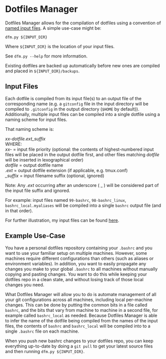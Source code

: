 # Dotfiles Manager
Dotfiles Manager allows for the compilation of dotfiles using a convention of [named input files](#input-files). A simple use-case might be:

`dfm.py ${INPUT_DIR}`

Where `${INPUT_DIR}` is the location of your input files.

See `dfm.py --help` for more information.

Existing dotfiles are backed up automatically before new ones are compiled and placed in `${INPUT_DIR}/backups`.

## Input Files
Each dotfile is compiled from its input file(s) to an output file of the corresponding name (e.g. a `gitconfig` file in the input directory  will be compiled to `.gitconfig` in the output directory (`$HOME` by   default)). Additionally, multiple input files can be compiled into a single dotfile using a naming scheme for input files.

That naming scheme is:

*xx-dotfile.ext_suffix*  
WHERE:  
*xx-* = input file priority (optional: the contents of highest-numbered input files will be placed in the output dotfile first, and other files matching *dotfile* will be inserted in lexographical order)  
*dotfile* = output dotfile name  
*.ext* = output dotfile extension (if applicable, e.g. tmux.conf)  
*_suffix* = input filename suffix (optional, ignored) 

Note: Any *.ext* occurring after an underscore ( _ ) will be considered part of the input file suffix and ignored.

For example: input files named `99-bashrc`, `98-bashrc_linux`, `bashrc_local.myaliases` will be compiled into a single `bashrc` output file (and in that order).

For further illustration, my input files can be found [here](https://github.com/rucker/dotfiles/tree/master/src).

## Example Use-Case
You have a personal dotfiles repository containing your `.bashrc` and you want to use your familiar setup on multiple machines. However, some machines require different configurations than others (such as aliases or environment variables). In addition, you want to easily propagate any changes you make to your global `.bashrc` to all machines without manually copying and pasting changes. You want to do this while keeping your dotfiles repo in a clean state, and without losing track of those local changes you need.

What Dotfiles Manager will allow you to do is automate management of all your git configurations across all machines, including local per-machine changes. This can be done by putting the common bits in a file called `bashrc`, and the bits that vary from machine to machine in a second file, for example called `bashrc_local` as needed. Because Dotfiles Manager is able to infer the name of the dotfile being compiled from the names of the input files, the contents of `bashrc` and `bashrc_local` will be compiled into to a single `.bashrc` file on each machine.

When you push new bashrc changes to your dotfiles repo, you can keep everything up-to-date by doing a `git pull` to get your latest source files and then running `dfm.py ${INPUT_DIR}`.
